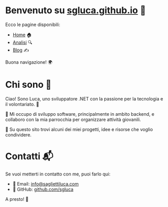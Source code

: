 # Benvenuto su [sgluca.github.io](https://sgluca.github.io) 🚀

Ecco le pagine disponibili:

- [Home](./) 🏠
- [Analisi](./Analisi) 🔍
- [Blog](./Blog) ✍️

Buona navigazione! 🌍


# Chi sono 👋

Ciao! Sono Luca, uno sviluppatore .NET con la passione per la tecnologia e il volontariato. 🎯

🚀 Mi occupo di sviluppo software, principalmente in ambito backend, e collaboro con la mia parrocchia per organizzare attività giovanili.

📌 Su questo sito trovi alcuni dei miei progetti, idee e risorse che voglio condividere.


# Contatti 📬

Se vuoi metterti in contatto con me, puoi farlo qui:

- 📧 Email: [info@sagliettiluca.com](mailto:info@sagliettiluca.com)
- 🐙 GitHub: [github.com/sgluca](https://github.com/sgluca)


A presto! 🚀
